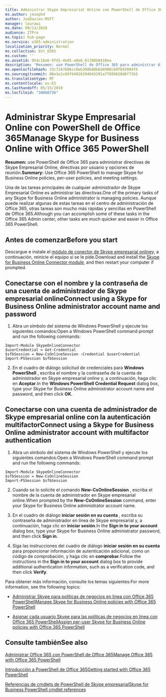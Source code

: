 ```yaml
---
title: Administrar Skype Empresarial Online con PowerShell de Office 365
ms.author: josephd
author: JoeDavies-MSFT
manager: laurawi
ms.date: 09/13/2018
audience: ITPro
ms.topic: hub-page
ms.service: o365-administration
localization_priority: Normal
ms.collection: Ent_O365
ms.custom: ''
ms.assetid: 054c16e6-9fd1-4e85-a0e6-81788b8410ea
description: 'Resumen: use PowerShell de Office 365 para administrar directivas de Skype Empresarial Online, directivas por usuario y opciones de reunión.'
ms.openlocfilehash: 33c7247686cc8eb308b8db6d4900c89f693004fb
ms.sourcegitcommit: 08e1e1c09f64926394043291a77856620d6f72b5
ms.translationtype: MT
ms.contentlocale: es-ES
ms.lasthandoff: 05/15/2019
ms.locfileid: "34068736"
---
```

# <a name="manage-skype-for-business-online-with-office-365-powershell"></a><span data-ttu-id="a8fa1-103">Administrar Skype Empresarial Online con PowerShell de Office 365</span><span class="sxs-lookup"><span data-stu-id="a8fa1-103">Manage Skype for Business Online with Office 365 PowerShell</span></span>

 <span data-ttu-id="a8fa1-104">**Resumen:** use PowerShell de Office 365 para administrar directivas de Skype Empresarial Online, directivas por usuario y opciones de reunión.</span><span class="sxs-lookup"><span data-stu-id="a8fa1-104">**Summary:** Use Office 365 PowerShell to manage Skype for Business Online policies, per-user policies, and meeting settings.</span></span>
  
<span data-ttu-id="a8fa1-105">Una de las tareas principales de cualquier administrador de Skype Empresarial Online es administrar las directivas.</span><span class="sxs-lookup"><span data-stu-id="a8fa1-105">One of the primary tasks of any Skype for Business Online administrator is managing policies.</span></span> <span data-ttu-id="a8fa1-106">Aunque puede realizar algunas de estas tareas en el centro de administración de Office 365, otras tareas son mucho más rápidas y sencillas en PowerShell de Office 365.</span><span class="sxs-lookup"><span data-stu-id="a8fa1-106">Although you can accomplish some of these tasks in the Office 365 Admin center, other tasks are much quicker and easier in Office 365 PowerShell.</span></span> 

## <a name="before-you-start"></a><span data-ttu-id="a8fa1-107">Antes de comenzar</span><span class="sxs-lookup"><span data-stu-id="a8fa1-107">Before you start</span></span>

<span data-ttu-id="a8fa1-108">Descargue e instale el [módulo de conector de Skype empresarial online](https://www.microsoft.com/en-us/download/details.aspx?id=39366)y, a continuación, reinicie el equipo si se le pide.</span><span class="sxs-lookup"><span data-stu-id="a8fa1-108">Download and install the [Skype for Business Online Connector module](https://www.microsoft.com/en-us/download/details.aspx?id=39366), and then restart your computer if prompted.</span></span>


## <a name="connect-using-a-skype-for-business-online-administrator-account-name-and-password"></a><span data-ttu-id="a8fa1-109">Conectarse con el nombre y la contraseña de una cuenta de administrador de Skype empresarial online</span><span class="sxs-lookup"><span data-stu-id="a8fa1-109">Connect using a Skype for Business Online administrator account name and password</span></span>

1. <span data-ttu-id="a8fa1-110">Abra un símbolo del sistema de Windows PowerShell y ejecute los siguientes comandos:</span><span class="sxs-lookup"><span data-stu-id="a8fa1-110">Open a Windows PowerShell command prompt and run the following commands:</span></span> 
    
  ```
  Import-Module SkypeOnlineConnector
  $userCredential = Get-Credential
  $sfbSession = New-CsOnlineSession -Credential $userCredential
  Import-PSSession $sfbSession
  ```

2. <span data-ttu-id="a8fa1-111">En el cuadro de diálogo solicitud de credenciales para **Windows PowerShell** , escriba el nombre y la contraseña de la cuenta de administrador en Skype empresarial online y, a continuación, haga clic en **Aceptar**.</span><span class="sxs-lookup"><span data-stu-id="a8fa1-111">In the **Windows PowerShell Credential Request** dialog box, type your Skype for Business Online administrator account name and password, and then click **OK**.</span></span>


## <a name="connect-using-a-skype-for-business-online-administrator-account-with-multifactor-authentication"></a><span data-ttu-id="a8fa1-112">Conectarse con una cuenta de administrador de Skype empresarial online con la autenticación multifactor</span><span class="sxs-lookup"><span data-stu-id="a8fa1-112">Connect using a Skype for Business Online administrator account with multifactor authentication</span></span>

1. <span data-ttu-id="a8fa1-113">Abra un símbolo del sistema de Windows PowerShell y ejecute los siguientes comandos:</span><span class="sxs-lookup"><span data-stu-id="a8fa1-113">Open a Windows PowerShell command prompt and run the following commands:</span></span>

  ```
  Import-Module SkypeOnlineConnector
  $sfbSession = New-CsOnlineSession
  Import-PSSession $sfbSession
  ```

2. <span data-ttu-id="a8fa1-114">Cuando se lo solicite el comando **New-CsOnlineSession** , escriba el nombre de la cuenta de administrador en Skype empresarial online.</span><span class="sxs-lookup"><span data-stu-id="a8fa1-114">When prompted by the **New-CsOnlineSession** command, enter your Skype for Business Online administrator account name.</span></span>

3. <span data-ttu-id="a8fa1-115">En el cuadro de diálogo **iniciar sesión en su cuenta** , escriba su contraseña de administrador en línea de Skype empresarial y, a continuación, haga clic en **iniciar sesión**.</span><span class="sxs-lookup"><span data-stu-id="a8fa1-115">In the **Sign in to your account** dialog box, type your Skype for Business Online administrator password, and then click **Sign in**.</span></span>

4. <span data-ttu-id="a8fa1-116">Siga las instrucciones del cuadro de diálogo **iniciar sesión en su cuenta** para proporcionar información de autenticación adicional, como un código de comprobación, y haga clic en **comprobar**.</span><span class="sxs-lookup"><span data-stu-id="a8fa1-116">Follow the instructions in the **Sign in to your account** dialog box to provide additional authentication information, such as a verification code, and then click **Verify**.</span></span>

<span data-ttu-id="a8fa1-117">Para obtener más información, consulte los temas siguientes:</span><span class="sxs-lookup"><span data-stu-id="a8fa1-117">For more information, see the following topics:</span></span>
  
- [<span data-ttu-id="a8fa1-118">Administrar Skype para políticas de negocios en línea con Office 365 PowerShell</span><span class="sxs-lookup"><span data-stu-id="a8fa1-118">Manage Skype for Business Online policies with Office 365 PowerShell</span></span>](manage-skype-for-business-online-policies-with-office-365-powershell.md)
    
- [<span data-ttu-id="a8fa1-119">Asignar cada usuario Skype para las políticas de negocios en línea con Office 365 PowerShell</span><span class="sxs-lookup"><span data-stu-id="a8fa1-119">Assign per-user Skype for Business Online policies with Office 365 PowerShell</span></span>](assign-per-user-skype-for-business-online-policies-with-office-365-powershell.md)
    
## <a name="see-also"></a><span data-ttu-id="a8fa1-120">Consulte también</span><span class="sxs-lookup"><span data-stu-id="a8fa1-120">See also</span></span>

[<span data-ttu-id="a8fa1-121">Administrar Office 365 con PowerShell de Office 365</span><span class="sxs-lookup"><span data-stu-id="a8fa1-121">Manage Office 365 with Office 365 PowerShell</span></span>](manage-office-365-with-office-365-powershell.md)
  
[<span data-ttu-id="a8fa1-122">Introducción a PowerShell de Office 365</span><span class="sxs-lookup"><span data-stu-id="a8fa1-122">Getting started with Office 365 PowerShell</span></span>](getting-started-with-office-365-powershell.md)

[<span data-ttu-id="a8fa1-123">Referencias de cmdlets de PowerShell de Skype empresarial</span><span class="sxs-lookup"><span data-stu-id="a8fa1-123">Skype for Business PowerShell cmdlet references</span></span>](https://docs.microsoft.com/powershell/module/skype/?view=skype-ps)

